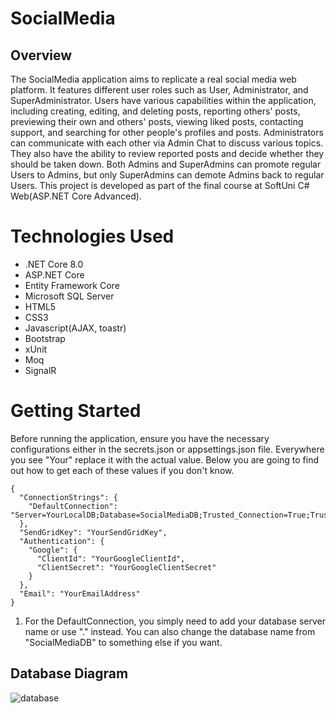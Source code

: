 # SocialMedia

## Overview

The SocialMedia application aims to replicate a real social media web platform. It features different user roles such as User, Administrator, and SuperAdministrator. Users have various capabilities within the application, including creating, editing, and deleting posts, reporting others' posts, previewing their own and others' posts, viewing liked posts, contacting support, and searching for other people's profiles and posts.
Administrators can communicate with each other via Admin Chat to discuss various topics. They also have the ability to review reported posts and decide whether they should be taken down. Both Admins and SuperAdmins can promote regular Users to Admins, but only SuperAdmins can demote Admins back to regular Users. This project is developed as part of the final course at SoftUni C# Web(ASP.NET Core Advanced).

# Technologies Used
<ul>
  <li>.NET Core 8.0</li>
  <li>ASP.NET Core</li>
  <li>Entity Framework Core</li>
  <li>Microsoft SQL Server</li>
  <li>HTML5</li>
  <li>CSS3</li>
  <li>Javascript(AJAX, toastr)</li>
  <li>Bootstrap</li>
  <li>xUnit</li>
  <li>Moq</li>
  <li>SignalR</li>
</ul>

# Getting Started

Before running the application, ensure you have the necessary configurations either in the secrets.json or appsettings.json file. Everywhere you see "Your" replace it with the actual value. Below you are going to find out how to get each of these values if you don't know.
```
{
  "ConnectionStrings": {
    "DefaultConnection": "Server=YourLocalDB;Database=SocialMediaDB;Trusted_Connection=True;TrustServerCertificate=True"
  },
  "SendGridKey": "YourSendGridKey",
  "Authentication": {
    "Google": {
      "ClientId": "YourGoogleClientId",
      "ClientSecret": "YourGoogleClientSecret"
    }
  },
  "Email": "YourEmailAddress"
}
```
<ol>
  <li>For the DefaultConnection, you simply need to add your database server name or use "." instead. You can also change the database name from "SocialMediaDB" to something else if you want.</li>
</ol>

## Database Diagram
![database](https://github.com/KristiyanHristov04/SocialMedia-ASP.NET-Core-MVC/assets/92588334/5ee4476b-0839-4ffe-9e60-696b2dda4a7f)
